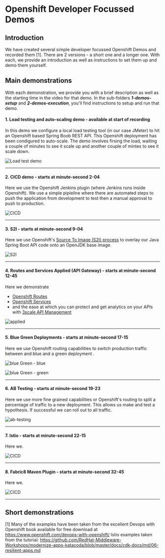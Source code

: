# Openshift Developer Focussed Demos

## Introduction
We have created several simple developer focussed Openshift Demos and recorded them [1]. There are 2 versions - a short one and a longer one. With each, we provide an introduction as well as instructions to set them up and demo them yourself.

## Main demonstrations
With each demonstration, we provide you with a brief description as well as the starting time in the video for that demo. In the sub-folders **_1-demos-setup_** and **_2-demos-execution_**, you'll find instructions to setup and run that demo.

#### 1. Load testing and auto-scaling demo - available at start of recording
In this demo we configure a local load testing tool (in our case JMeter) to hit an Openshift based Spring Boob REST API. This Openshift deployment has been condigured to auto-scale. The demo involves firsing the load, waiting a couple of minutes to see it scale up and another couple of mintes to see it scale down.

![Load test demo](https://github.com/tnscorcoran/openshift-demos/blob/master/images/Openshift%20Demo%20-%201%20-%20Load%20Test.png)
  
_________________________________________________________________________________________________________  

#### 2. CICD demo - starts at minute-second 2-04
Here we use the Openshift Jenkins plugin (where Jenkins runs inside Openshift). We use a simple pipleline where there are automated steps to push the application from development to test then a manual approval to push to production.
  
 ![CICD](https://github.com/tnscorcoran/openshift-demos/blob/master/images/Openshift%20Demo%20-%202%20-%20CICD.png)
  
_________________________________________________________________________________________________________  

#### 3. S2I - starts at minute-second 9-04
Here we use Openshift's [Source To Image (S2I) process](https://docs.openshift.com/container-platform/3.10/architecture/core_concepts/builds_and_image_streams.html#source-build) to overlay our Java Spring Boot API code onto an OpenJDK base image.
  
 ![S2I](https://github.com/tnscorcoran/openshift-demos/blob/master/images/Openshift%20Demo%20-%203%20-%20S2I.png)
  
_________________________________________________________________________________________________________  

#### 4. Routes and Services Applied (API Gateway) - starts at minute-second 12-45
Here we demonstrate 
- [Openshift Routes](https://docs.openshift.com/container-platform/3.10/architecture/networking/routes.html)
- [Openshift Services](https://docs.openshift.com/container-platform/3.10/architecture/core_concepts/pods_and_services.html)
- and the ease at which you can protect and get analytics on your APIs with [3scale API Management](https://www.redhat.com/en/technologies/jboss-middleware/3scalehttps://docs.openshift.com/container-platform/3.10/architecture/networking/routes.html)
  
 ![applied](https://github.com/tnscorcoran/openshift-demos/blob/master/images/Openshift%20Demo%20-%204%20-%20Routes%20and%20Services%20Applied%20-%20API%20Gateway.png)
  
_________________________________________________________________________________________________________  

#### 5. Blue Green Deployments - starts at minute-second 17-15
Here we use Openshift routing capabilities to switch production traffic between and blue and a green deployment .
  
 ![blue Green - blue](https://github.com/tnscorcoran/openshift-demos/blob/master/images/Openshift%20Demo%20-%205%20-%20Blue%20Green%20(Blue).png)
  
  
 ![blue Green - green](https://github.com/tnscorcoran/openshift-demos/blob/master/images/Openshift%20Demo%20-%206%20-%20Blue%20Green%20(Green).png)
  
_________________________________________________________________________________________________________  

#### 6. AB Testing - starts at minute-second 19-23
Here we use more fine grained capabilities or Openshift's routing to split a percentage of traffic to a new deployment. This allows us make and test a hypothesis. If successful we can roll out to all traffic.
  
 ![ab-testing](https://github.com/tnscorcoran/openshift-demos/blob/master/images/Openshift%20Demo%20-%207%20-%20AB%20Testing.png)
  
_________________________________________________________________________________________________________  

#### 7. Istio - starts at minute-second 22-15
Here we.
  
 ![CICD](https://github.com/tnscorcoran/openshift-demos/blob/master/images/Openshift%20Demo%20-%202%20-%20CICD.png)
  
_________________________________________________________________________________________________________  

#### 8. Fabric8 Maven Plugin - starts at minute-second 32-45
Here we.
  
 ![CICD](https://github.com/tnscorcoran/openshift-demos/blob/master/images/Openshift%20Demo%20-%202%20-%20CICD.png)
  
_________________________________________________________________________________________________________  



## Short demonstrations


[1] Many of the examples have been taken from the excellent Devops with Openshift book available for free download at https://www.openshift.com/devops-with-openshift/
Istio examples taken from the tutorial: https://github.com/RedHat-Middleware-Workshops/modernize-apps-katacoda/blob/master/docs/cdk-docs/md/06-resilient-apps.md
